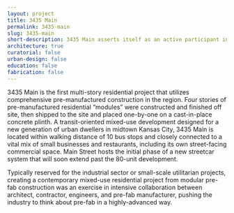```yaml
---
layout: project
title: 3435 Main
permalink: 3435-main
slug: 3435-main
short-description: 3435 Main asserts itself as an active participant in a vibrant midtown community that is increasingly bridging the connective tissue of Kansas City’s urban fabric.
architecture: true
curatorial: false
urban-design: false
education: false
fabrication: false
---
```


3435 Main is the first multi-story residential project that utilizes comprehensive pre-manufactured construction in the region. Four stories of pre-manufactured residential “modules” were constructed and finished off site, then shipped to the site and placed one-by-one on a cast-in-place concrete plinth. A transit-oriented mixed-use development designed for a new generation of urban dwellers in midtown Kansas City, 3435 Main is located within walking distance of 10 bus stops and closely connected to a vital mix of small businesses and restaurants, including its own street-facing commercial space. Main Street hosts the initial phase of a new streetcar system that will soon extend past the 80-unit development.

Typically reserved for the industrial sector or small-scale utilitarian projects, creating a contemporary mixed-use residential project from modular pre-fab construction was an exercise in intensive collaboration between architect, contractor, engineers, and pre-fab manufacturer, pushing the industry to think about pre-fab in a highly-advanced way.